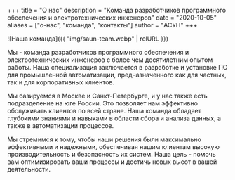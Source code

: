 +++
title = "О нас"
description = "Команда разработчиков программного обеспечения и электротехнических инженеров"
date = "2020-10-05" 
aliases = ["о-нас", "команда", "контакты"]
author = "АСУН"
+++

![Наша команда]({{ "img/saun-team.webp" | relURL }})

Мы - команда разработчиков программного обеспечения и электротехнических инженеров с более чем десятилетним опытом работы. Наша специализация заключается в разработке и установке ПО для промышленной автоматизации, предназначенного как для частных, так и для корпоративных клиентов.

Мы базируемся в Москве и Санкт-Петербурге, и у нас также есть подразделение на юге России. Это позволяет нам эффективно обслуживать клиентов по всей стране. Наша команда обладает глубокими знаниями и навыками в области сбора и анализа данных, а также в автоматизации процессов.

Мы стремимся к тому, чтобы наши решения были максимально эффективными и надежными, обеспечивая нашим клиентам высокую производительность и безопасность их систем. Наша цель - помочь вам оптимизировать ваши процессы и достичь новых высот в вашей деятельности.
